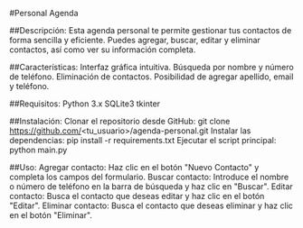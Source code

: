 #Personal Agenda

##Descripción:
Esta agenda personal te permite gestionar tus contactos de forma sencilla y eficiente. Puedes agregar, buscar, editar y eliminar contactos, así como ver su información completa.

##Características:
Interfaz gráfica intuitiva.
Búsqueda por nombre y número de teléfono.
Eliminación de contactos.
Posibilidad de agregar apellido, email y teléfono.

##Requisitos:
Python 3.x
SQLite3
tkinter

##Instalación:
Clonar el repositorio desde GitHub:
git clone https://github.com/<tu_usuario>/agenda-personal.git
Instalar las dependencias:
pip install -r requirements.txt
Ejecutar el script principal:
python main.py

##Uso:
Agregar contacto: Haz clic en el botón "Nuevo Contacto" y completa los campos del formulario.
Buscar contacto: Introduce el nombre o número de teléfono en la barra de búsqueda y haz clic en "Buscar".
Editar contacto: Busca el contacto que deseas editar y haz clic en el botón "Editar".
Eliminar contacto: Busca el contacto que deseas eliminar y haz clic en el botón "Eliminar".
